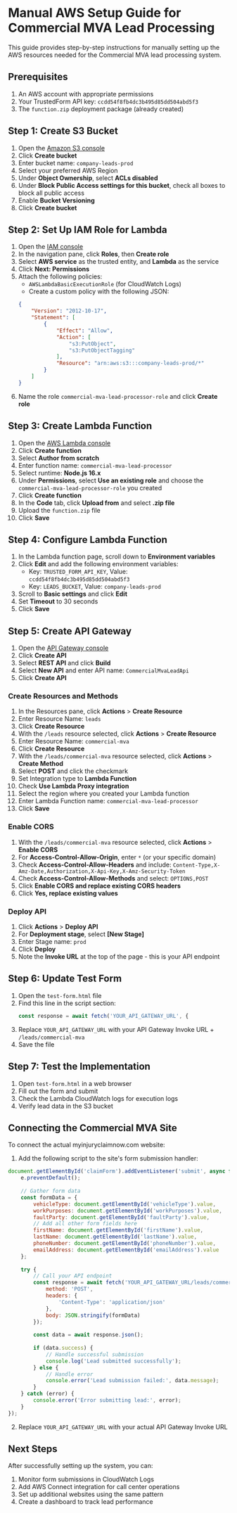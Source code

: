 # Manual AWS Setup Guide for Commercial MVA Lead Processing

This guide provides step-by-step instructions for manually setting up the AWS resources needed for the Commercial MVA lead processing system.

## Prerequisites

1. An AWS account with appropriate permissions
2. Your TrustedForm API key: `ccdd54f8fb4dc3b495d85dd504abd5f3`
3. The `function.zip` deployment package (already created)

## Step 1: Create S3 Bucket

1. Open the [Amazon S3 console](https://console.aws.amazon.com/s3/)
2. Click **Create bucket**
3. Enter bucket name: `company-leads-prod`
4. Select your preferred AWS Region
5. Under **Object Ownership**, select **ACLs disabled**
6. Under **Block Public Access settings for this bucket**, check all boxes to block all public access
7. Enable **Bucket Versioning**
8. Click **Create bucket**

## Step 2: Set Up IAM Role for Lambda

1. Open the [IAM console](https://console.aws.amazon.com/iam/)
2. In the navigation pane, click **Roles**, then **Create role**
3. Select **AWS service** as the trusted entity, and **Lambda** as the service
4. Click **Next: Permissions**
5. Attach the following policies:
   - `AWSLambdaBasicExecutionRole` (for CloudWatch Logs)
   - Create a custom policy with the following JSON:
   ```json
   {
       "Version": "2012-10-17",
       "Statement": [
           {
               "Effect": "Allow",
               "Action": [
                   "s3:PutObject",
                   "s3:PutObjectTagging"
               ],
               "Resource": "arn:aws:s3:::company-leads-prod/*"
           }
       ]
   }
   ```
6. Name the role `commercial-mva-lead-processor-role` and click **Create role**

## Step 3: Create Lambda Function

1. Open the [AWS Lambda console](https://console.aws.amazon.com/lambda/)
2. Click **Create function**
3. Select **Author from scratch**
4. Enter function name: `commercial-mva-lead-processor`
5. Select runtime: **Node.js 16.x**
6. Under **Permissions**, select **Use an existing role** and choose the `commercial-mva-lead-processor-role` you created
7. Click **Create function**
8. In the **Code** tab, click **Upload from** and select **.zip file**
9. Upload the `function.zip` file
10. Click **Save**

## Step 4: Configure Lambda Function

1. In the Lambda function page, scroll down to **Environment variables**
2. Click **Edit** and add the following environment variables:
   - Key: `TRUSTED_FORM_API_KEY`, Value: `ccdd54f8fb4dc3b495d85dd504abd5f3`
   - Key: `LEADS_BUCKET`, Value: `company-leads-prod`
3. Scroll to **Basic settings** and click **Edit**
4. Set **Timeout** to 30 seconds
5. Click **Save**

## Step 5: Create API Gateway

1. Open the [API Gateway console](https://console.aws.amazon.com/apigateway/)
2. Click **Create API**
3. Select **REST API** and click **Build**
4. Select **New API** and enter API name: `CommercialMvaLeadApi`
5. Click **Create API**

### Create Resources and Methods

1. In the Resources pane, click **Actions** > **Create Resource**
2. Enter Resource Name: `leads`
3. Click **Create Resource**
4. With the `/leads` resource selected, click **Actions** > **Create Resource**
5. Enter Resource Name: `commercial-mva`
6. Click **Create Resource**
7. With the `/leads/commercial-mva` resource selected, click **Actions** > **Create Method**
8. Select **POST** and click the checkmark
9. Set Integration type to **Lambda Function**
10. Check **Use Lambda Proxy integration**
11. Select the region where you created your Lambda function
12. Enter Lambda Function name: `commercial-mva-lead-processor`
13. Click **Save**

### Enable CORS

1. With the `/leads/commercial-mva` resource selected, click **Actions** > **Enable CORS**
2. For **Access-Control-Allow-Origin**, enter `*` (or your specific domain)
3. Check **Access-Control-Allow-Headers** and include: `Content-Type,X-Amz-Date,Authorization,X-Api-Key,X-Amz-Security-Token`
4. Check **Access-Control-Allow-Methods** and select: `OPTIONS,POST`
5. Click **Enable CORS and replace existing CORS headers**
6. Click **Yes, replace existing values**

### Deploy API

1. Click **Actions** > **Deploy API**
2. For **Deployment stage**, select **[New Stage]**
3. Enter Stage name: `prod`
4. Click **Deploy**
5. Note the **Invoke URL** at the top of the page - this is your API endpoint

## Step 6: Update Test Form

1. Open the `test-form.html` file
2. Find this line in the script section:
   ```javascript
   const response = await fetch('YOUR_API_GATEWAY_URL', {
   ```
3. Replace `YOUR_API_GATEWAY_URL` with your API Gateway Invoke URL + `/leads/commercial-mva`
4. Save the file

## Step 7: Test the Implementation

1. Open `test-form.html` in a web browser
2. Fill out the form and submit
3. Check the Lambda CloudWatch logs for execution logs
4. Verify lead data in the S3 bucket

## Connecting the Commercial MVA Site

To connect the actual myinjuryclaimnow.com website:

1. Add the following script to the site's form submission handler:

```javascript
document.getElementById('claimForm').addEventListener('submit', async function(e) {
    e.preventDefault();
    
    // Gather form data
    const formData = {
        vehicleType: document.getElementById('vehicleType').value,
        workPurposes: document.getElementById('workPurposes').value,
        faultParty: document.getElementById('faultParty').value,
        // Add all other form fields here
        firstName: document.getElementById('firstName').value,
        lastName: document.getElementById('lastName').value,
        phoneNumber: document.getElementById('phoneNumber').value,
        emailAddress: document.getElementById('emailAddress').value
    };
    
    try {
        // Call your API endpoint
        const response = await fetch('YOUR_API_GATEWAY_URL/leads/commercial-mva', {
            method: 'POST',
            headers: {
                'Content-Type': 'application/json'
            },
            body: JSON.stringify(formData)
        });
        
        const data = await response.json();
        
        if (data.success) {
            // Handle successful submission
            console.log('Lead submitted successfully');
        } else {
            // Handle error
            console.error('Lead submission failed:', data.message);
        }
    } catch (error) {
        console.error('Error submitting lead:', error);
    }
});
```

2. Replace `YOUR_API_GATEWAY_URL` with your actual API Gateway Invoke URL

## Next Steps

After successfully setting up the system, you can:

1. Monitor form submissions in CloudWatch Logs
2. Add AWS Connect integration for call center operations
3. Set up additional websites using the same pattern
4. Create a dashboard to track lead performance 
